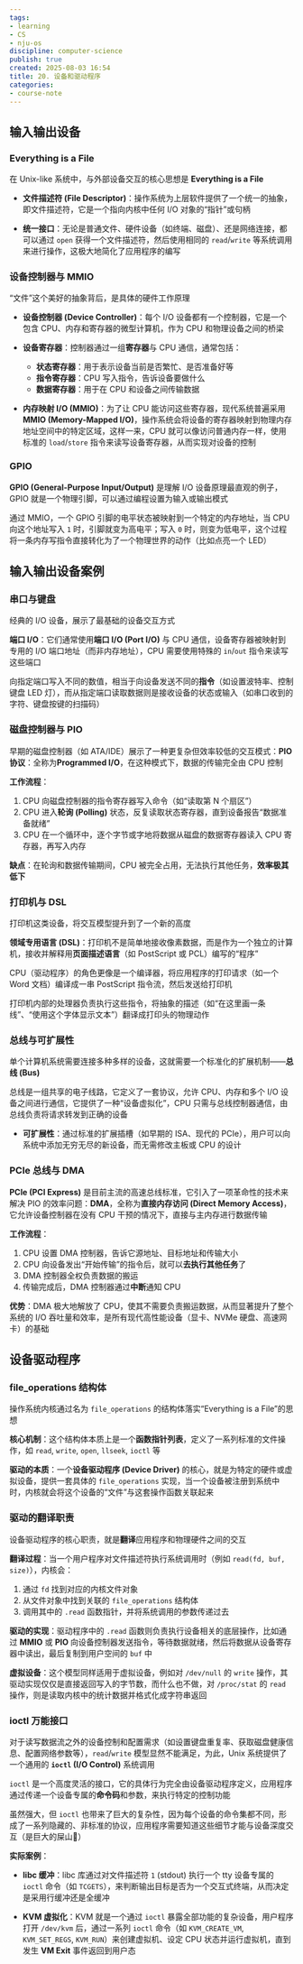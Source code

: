 ```yaml
---
tags:
- learning
- CS
- nju-os
discipline: computer-science
publish: true
created: 2025-08-03 16:54
title: 20. 设备和驱动程序
categories:
- course-note
---
```

## 输入输出设备

### Everything is a File

在 Unix-like 系统中，与外部设备交互的核心思想是 **Everything is a File**

- **文件描述符 (File Descriptor)**：操作系统为上层软件提供了一个统一的抽象，即文件描述符，它是一个指向内核中任何 I/O 对象的“指针”或句柄

- **统一接口**：无论是普通文件、硬件设备（如终端、磁盘）、还是网络连接，都可以通过 `open` 获得一个文件描述符，然后使用相同的 `read`/`write` 等系统调用来进行操作，这极大地简化了应用程序的编写

### 设备控制器与 MMIO

“文件”这个美好的抽象背后，是具体的硬件工作原理

- **设备控制器 (Device Controller)**：每个 I/O 设备都有一个控制器，它是一个包含 CPU、内存和寄存器的微型计算机，作为 CPU 和物理设备之间的桥梁

- **设备寄存器**：控制器通过一组**寄存器**与 CPU 通信，通常包括：
    - **状态寄存器**：用于表示设备当前是否繁忙、是否准备好等
    - **指令寄存器**：CPU 写入指令，告诉设备要做什么
    - **数据寄存器**：用于在 CPU 和设备之间传输数据

- **内存映射 I/O (MMIO)**：为了让 CPU 能访问这些寄存器，现代系统普遍采用 **MMIO (Memory-Mapped I/O)**，操作系统会将设备的寄存器映射到物理内存地址空间中的特定区域，这样一来，CPU 就可以像访问普通内存一样，使用标准的 `load`/`store` 指令来读写设备寄存器，从而实现对设备的控制

### GPIO

**GPIO (General-Purpose Input/Output)** 是理解 I/O 设备原理最直观的例子，GPIO 就是一个物理引脚，可以通过编程设置为输入或输出模式

通过 MMIO，一个 GPIO 引脚的电平状态被映射到一个特定的内存地址，当 CPU 向这个地址写入 `1` 时，引脚就变为高电平；写入 `0` 时，则变为低电平，这个过程将一条内存写指令直接转化为了一个物理世界的动作（比如点亮一个 LED）

## 输入输出设备案例

### 串口与键盘

经典的 I/O 设备，展示了最基础的设备交互方式

**端口 I/O**：它们通常使用**端口 I/O (Port I/O)** 与 CPU 通信，设备寄存器被映射到专用的 I/O 端口地址（而非内存地址），CPU 需要使用特殊的 `in`/`out` 指令来读写这些端口

向指定端口写入不同的数值，相当于向设备发送不同的**指令**（如设置波特率、控制键盘 LED 灯），而从指定端口读取数据则是接收设备的状态或输入（如串口收到的字符、键盘按键的扫描码）

### 磁盘控制器与 PIO

早期的磁盘控制器（如 ATA/IDE）展示了一种更复杂但效率较低的交互模式：**PIO 协议**：全称为**Programmed I/O**，在这种模式下，数据的传输完全由 CPU 控制

**工作流程**：
1. CPU 向磁盘控制器的指令寄存器写入命令（如“读取第 N 个扇区”）
2. CPU 进入**轮询 (Polling)** 状态，反复读取状态寄存器，直到设备报告“数据准备就绪”
3. CPU 在一个循环中，逐个字节或字地将数据从磁盘的数据寄存器读入 CPU 寄存器，再写入内存

**缺点**：在轮询和数据传输期间，CPU 被完全占用，无法执行其他任务，**效率极其低下**

### 打印机与 DSL

打印机这类设备，将交互模型提升到了一个新的高度

**领域专用语言 (DSL)**：打印机不是简单地接收像素数据，而是作为一个独立的计算机，接收并解释用**页面描述语言**（如 PostScript 或 PCL）编写的“程序”

CPU（驱动程序）的角色更像是一个编译器，将应用程序的打印请求（如一个 Word 文档）编译成一串 PostScript 指令流，然后发送给打印机

打印机内部的处理器负责执行这些指令，将抽象的描述（如“在这里画一条线”、“使用这个字体显示文本”）翻译成打印头的物理动作

### 总线与可扩展性

单个计算机系统需要连接多种多样的设备，这就需要一个标准化的扩展机制——**总线 (Bus)**

总线是一组共享的电子线路，它定义了一套协议，允许 CPU、内存和多个 I/O 设备之间进行通信，它提供了一种“设备虚拟化”，CPU 只需与总线控制器通信，由总线负责将请求转发到正确的设备

- **可扩展性**：通过标准的扩展插槽（如早期的 ISA、现代的 PCIe），用户可以向系统中添加无穷无尽的新设备，而无需修改主板或 CPU 的设计

### PCIe 总线与 DMA

**PCIe (PCI Express)** 是目前主流的高速总线标准，它引入了一项革命性的技术来解决 PIO 的效率问题：**DMA**，全称为**直接内存访问 (Direct Memory Access)**，它允许设备控制器在没有 CPU 干预的情况下，直接与主内存进行数据传输

**工作流程**：
1. CPU 设置 DMA 控制器，告诉它源地址、目标地址和传输大小
2. CPU 向设备发出“开始传输”的指令后，就可以**去执行其他任务**了
3. DMA 控制器全权负责数据的搬运
4. 传输完成后，DMA 控制器通过**中断**通知 CPU

**优势**：DMA 极大地解放了 CPU，使其不需要负责搬运数据，从而显著提升了整个系统的 I/O 吞吐量和效率，是所有现代高性能设备（显卡、NVMe 硬盘、高速网卡）的基础

## 设备驱动程序

### file_operations 结构体

操作系统内核通过名为 `file_operations` 的结构体落实“Everything is a File”的思想

**核心机制**：这个结构体本质上是一个**函数指针列表**，定义了一系列标准的文件操作，如 `read`, `write`, `open`, `llseek`, `ioctl` 等

**驱动的本质**：一个**设备驱动程序 (Device Driver)** 的核心，就是为特定的硬件或虚拟设备，提供一套具体的 `file_operations` 实现，当一个设备被注册到系统中时，内核就会将这个设备的“文件”与这套操作函数关联起来

### 驱动的翻译职责

设备驱动程序的核心职责，就是**翻译**应用程序和物理硬件之间的交互

**翻译过程**：当一个用户程序对文件描述符执行系统调用时（例如 `read(fd, buf, size)`），内核会：
1. 通过 `fd` 找到对应的内核文件对象
2. 从文件对象中找到关联的 `file_operations` 结构体
3. 调用其中的 `.read` 函数指针，并将系统调用的参数传递过去

**驱动的实现**：驱动程序中的 `.read` 函数则负责执行设备相关的底层操作，比如通过 **MMIO** 或 **PIO** 向设备控制器发送指令，等待数据就绪，然后将数据从设备寄存器中读出，最后复制到用户空间的 `buf` 中

**虚拟设备**：这个模型同样适用于虚拟设备，例如对 `/dev/null` 的 `write` 操作，其驱动实现仅仅是直接返回写入的字节数，而什么也不做，对 `/proc/stat` 的 `read` 操作，则是读取内核中的统计数据并格式化成字符串返回

### ioctl 万能接口

对于读写数据流之外的设备控制和配置需求（如设置键盘重复率、获取磁盘健康信息、配置网络参数等），`read`/`write` 模型显然不能满足，为此，Unix 系统提供了一个通用的 **`ioctl` (I/O Control)** 系统调用

`ioctl` 是一个高度灵活的接口，它的具体行为完全由设备驱动程序定义，应用程序通过传递一个设备专属的**命令码**和参数，来执行特定的控制功能

虽然强大，但 `ioctl` 也带来了巨大的复杂性，因为每个设备的命令集都不同，形成了一系列隐藏的、非标准的协议，应用程序需要知道这些细节才能与设备深度交互（是巨大的屎山💩）

**实际案例**：

- **libc 缓冲**：libc 库通过对文件描述符 `1` (stdout) 执行一个 tty 设备专属的 `ioctl` 命令（如 `TCGETS`），来判断输出目标是否为一个交互式终端，从而决定是采用行缓冲还是全缓冲

- **KVM 虚拟化**：KVM 就是一个通过 `ioctl` 暴露全部功能的复杂设备，用户程序打开 `/dev/kvm` 后，通过一系列 `ioctl` 命令（如 `KVM_CREATE_VM`, `KVM_SET_REGS`, `KVM_RUN`）来创建虚拟机、设定 CPU 状态并运行虚拟机，直到发生 **VM Exit** 事件返回到用户态